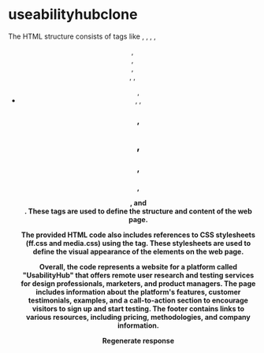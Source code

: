 # useabilityhubclone
The HTML structure consists of tags like <!DOCTYPE html>, <html>, <head>, <body>, <header>, <section>, <nav>, <div>, <a>, <ul>, <li>, <img>, <h1>, <h2>, <h3>, <h4>, <p>, and <br>. These tags are used to define the structure and content of the web page.

The provided HTML code also includes references to CSS stylesheets (ff.css and media.css) using the <link> tag. These stylesheets are used to define the visual appearance of the elements on the web page.

Overall, the code represents a website for a platform called "UsabilityHub" that offers remote user research and testing services for design professionals, marketers, and product managers. The page includes information about the platform's features, customer testimonials, examples, and a call-to-action section to encourage visitors to sign up and start testing. The footer contains links to various resources, including pricing, methodologies, and company information.






Regenerate response
